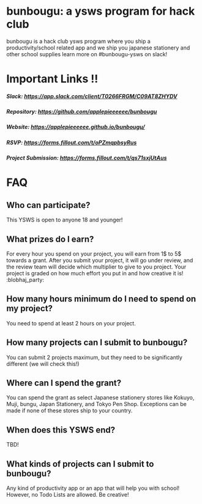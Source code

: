 # bunbougu: a ysws program for hack club
bunbougu is a hack club ysws program where you ship a productivity/school related app and we ship you japanese stationery and other school supplies
learn more on #bunbougu-ysws on slack!

# Important Links !!
##### Slack: https://app.slack.com/client/T0266FRGM/C09AT8ZHYDV
##### Repository: https://github.com/applepieeeeee/bunbougu
##### Website: https://applepieeeeee.github.io/bunbougu/
##### RSVP: https://forms.fillout.com/t/oPZmqpbsyRus
##### Project Submission: https://forms.fillout.com/t/qs71sxjUtAus


# FAQ
## Who can participate?
This YSWS is open to anyone 18 and younger! 

## What prizes do I earn?
For every hour you spend on your project, you will earn from 1$ to 5$ towards a grant. After you submit your project, it will go under review, and the review team will decide which multiplier to give to you project. Your project is graded on how much effort you put in and how creative it is! :blobhaj_party:

## How many hours minimum do I need to spend on my project?
You need to spend at least 2 hours on your project.

## How many projects can I submit to bunbougu?
You can submit 2 projects maximum, but they need to be significantly different (we will check this!)

## Where can I spend the grant?
You can spend the grant as select Japanese stationery stores like Kokuyo, Muji, bungu, Japan Stationery, and Tokyo Pen Shop. Exceptions can be made if none of these stores ship to your country.

## When does this YSWS end?
TBD!

## What kinds of projects can I submit to bunbougu?
Any kind of productivity app or an app that will help you with school! However, no Todo Lists are allowed. Be creative!
